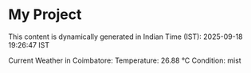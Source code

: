 # My Project

This content is dynamically generated in Indian Time (IST): 2025-09-18 19:26:47 IST


Current Weather in Coimbatore:
Temperature: 26.88 °C
Condition: mist
